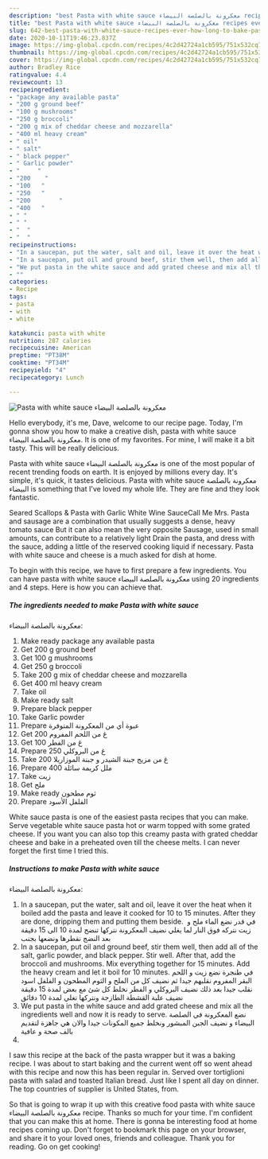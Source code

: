 ```yaml
---
description: "best Pasta with white sauce معكرونة بالصلصة البيضاء recipes ever | how long to bake Pasta with white sauce معكرونة بالصلصة البيضاء"
title: "best Pasta with white sauce معكرونة بالصلصة البيضاء recipes ever | how long to bake Pasta with white sauce معكرونة بالصلصة البيضاء"
slug: 642-best-pasta-with-white-sauce-recipes-ever-how-long-to-bake-pasta-with-white-sauce
date: 2020-10-11T19:46:23.837Z
image: https://img-global.cpcdn.com/recipes/4c2d42724a1cb595/751x532cq70/pasta-with-white-sauce-معكرونة-بالصلصة-البيضاء-recipe-main-photo.jpg
thumbnail: https://img-global.cpcdn.com/recipes/4c2d42724a1cb595/751x532cq70/pasta-with-white-sauce-معكرونة-بالصلصة-البيضاء-recipe-main-photo.jpg
cover: https://img-global.cpcdn.com/recipes/4c2d42724a1cb595/751x532cq70/pasta-with-white-sauce-معكرونة-بالصلصة-البيضاء-recipe-main-photo.jpg
author: Bradley Rice
ratingvalue: 4.4
reviewcount: 13
recipeingredient:
- "package any available pasta"
- "200 g ground beef"
- "100 g mushrooms"
- "250 g broccoli"
- "200 g mix of cheddar cheese and mozzarella"
- "400 ml heavy cream"
- " oil"
- " salt"
- " black pepper"
- " Garlic powder"
- "     "
- "200    "
- "100   "
- "250   "
- "200        "
- "400   "
- " "
- " "
- "  "
- "  "
recipeinstructions:
- "In a saucepan, put the water, salt and oil, leave it over the heat when it boiled add the pasta and leave it cooked for 10 to 15 minutes. After they are done, dripping them and putting them beside. ‎ في قدر نضع الماء ملح و زيت نتركه فوق النار لما يغلي نضيف المعكرونة نتركها تنضج لمدة 10 الى 15 دقيقة بعد النضج نقطرها ونضعها بجنب"
- "In a saucepan, put oil and ground beef, stir them well, then add all of the salt, garlic powder, and black pepper. Stir well. After that, add the broccoli and mushrooms. Mix everything together for 15 minutes. Add the heavy cream and let it boil for 10 minutes. في طنجرة نضع زيت و اللحم البقر المفروم نقلبهم جيدا ثم نضيف كل من الملح و الثوم المطحون و الفلفل اسود نقلب جيدا بعد ذلك نضيف البروكلي و الفطر نخلط كل شئ مع بعض لمدة 15 دقيقة نضيف علبة القشطة الطازجة ونتركها تغلي لمدة 10 دقائق"
- "We put pasta in the white sauce and add grated cheese and mix all the ingredients well and now it is ready to serve. نضع المعكرونة في الصلصة البيضاء و نضيف الجبن المبشور ونخلط جميع المكونات جيدا والان هي جاهزة لتقديم بالف صحة و عافية"
- ""
categories:
- Recipe
tags:
- pasta
- with
- white

katakunci: pasta with white 
nutrition: 287 calories
recipecuisine: American
preptime: "PT38M"
cooktime: "PT34M"
recipeyield: "4"
recipecategory: Lunch

---
```



![Pasta with white sauce
معكرونة بالصلصة البيضاء](https://img-global.cpcdn.com/recipes/4c2d42724a1cb595/751x532cq70/pasta-with-white-sauce-معكرونة-بالصلصة-البيضاء-recipe-main-photo.jpg)

Hello everybody, it's me, Dave, welcome to our recipe page. Today, I'm gonna show you how to make a creative dish, pasta with white sauce
معكرونة بالصلصة البيضاء. It is one of my favorites. For mine, I will make it a bit tasty. This will be really delicious.

Pasta with white sauce
معكرونة بالصلصة البيضاء is one of the most popular of recent trending foods on earth. It is enjoyed by millions every day. It's simple, it's quick, it tastes delicious. Pasta with white sauce
معكرونة بالصلصة البيضاء is something that I've loved my whole life. They are fine and they look fantastic.

Seared Scallops &amp; Pasta with Garlic White Wine SauceCall Me Mrs. Pasta and sausage are a combination that usually suggests a dense, heavy tomato sauce But it can also mean the very opposite Sausage, used in small amounts, can contribute to a relatively light Drain the pasta, and dress with the sauce, adding a little of the reserved cooking liquid if necessary. Pasta with white sauce and cheese is a much asked for dish at home.


To begin with this recipe, we have to first prepare a few ingredients. You can have pasta with white sauce
معكرونة بالصلصة البيضاء using 20 ingredients and 4 steps. Here is how you can achieve that.

<!--inarticleads1-->

##### The ingredients needed to make Pasta with white sauce
معكرونة بالصلصة البيضاء:

1. Make ready package any available pasta
1. Get 200 g ground beef
1. Get 100 g mushrooms
1. Get 250 g broccoli
1. Take 200 g mix of cheddar cheese and mozzarella
1. Get 400 ml heavy cream
1. Take  oil
1. Make ready  salt
1. Prepare  black pepper
1. Take  Garlic powder
1. Prepare  عبوة أي من المعكرونة المتوفرة
1. Get 200 غ من اللحم المفروم
1. Get 100 غ من الفطر
1. Prepare 250 غ من البروكلي
1. Take 200 غ من مزيج جبنة الشيدر و جبنة الموزاريلا
1. Prepare 400 ملل كريمة سائلة
1. Take  زيت
1. Get  ملح
1. Make ready  ثوم مطحون
1. Prepare  الفلفل الأسود


White sauce pasta is one of the easiest pasta recipes that you can make. Serve vegetable white sauce pasta hot or warm topped with some grated cheese. If you want you can also top this creamy pasta with grated cheddar cheese and bake in a preheated oven till the cheese melts. I can never forget the first time I tried this. 

<!--inarticleads2-->

##### Instructions to make Pasta with white sauce
معكرونة بالصلصة البيضاء:

1. In a saucepan, put the water, salt and oil, leave it over the heat when it boiled add the pasta and leave it cooked for 10 to 15 minutes. After they are done, dripping them and putting them beside. ‎ في قدر نضع الماء ملح و زيت نتركه فوق النار لما يغلي نضيف المعكرونة نتركها تنضج لمدة 10 الى 15 دقيقة بعد النضج نقطرها ونضعها بجنب
1. In a saucepan, put oil and ground beef, stir them well, then add all of the salt, garlic powder, and black pepper. Stir well. After that, add the broccoli and mushrooms. Mix everything together for 15 minutes. Add the heavy cream and let it boil for 10 minutes. في طنجرة نضع زيت و اللحم البقر المفروم نقلبهم جيدا ثم نضيف كل من الملح و الثوم المطحون و الفلفل اسود نقلب جيدا بعد ذلك نضيف البروكلي و الفطر نخلط كل شئ مع بعض لمدة 15 دقيقة نضيف علبة القشطة الطازجة ونتركها تغلي لمدة 10 دقائق
1. We put pasta in the white sauce and add grated cheese and mix all the ingredients well and now it is ready to serve. نضع المعكرونة في الصلصة البيضاء و نضيف الجبن المبشور ونخلط جميع المكونات جيدا والان هي جاهزة لتقديم بالف صحة و عافية
1. 


I saw this recipe at the back of the pasta wrapper but it was a baking recipe. I was about to start baking and the current went off so went ahead with this recipe and now this has been regular in. Served over tortiglioni pasta with salad and toasted Italian bread. Just like I spent all day on dinner. The top countries of supplier is United States, from. 

So that is going to wrap it up with this creative food pasta with white sauce
معكرونة بالصلصة البيضاء recipe. Thanks so much for your time. I'm confident that you can make this at home. There is gonna be interesting food at home recipes coming up. Don't forget to bookmark this page on your browser, and share it to your loved ones, friends and colleague. Thank you for reading. Go on get cooking!
